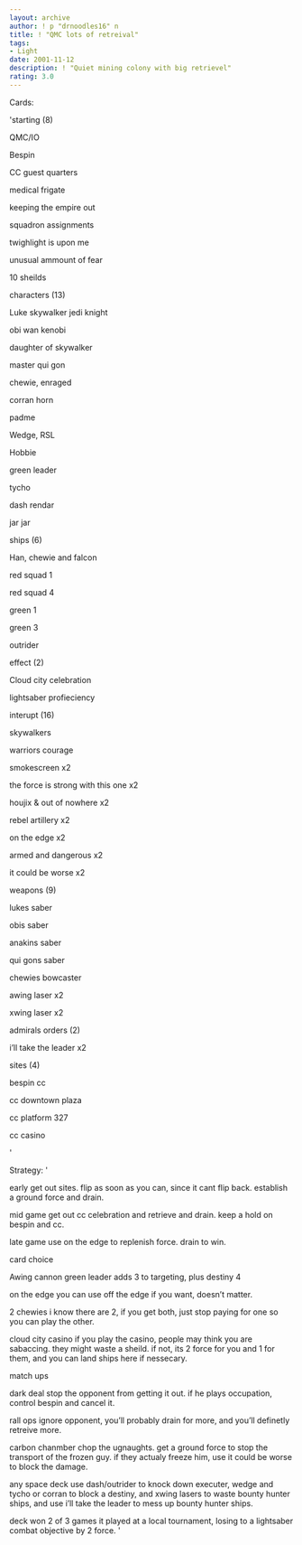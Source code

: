 ```yaml
---
layout: archive
author: ! p "drnoodles16" n
title: ! "QMC lots of retreival"
tags:
- Light
date: 2001-11-12
description: ! "Quiet mining colony with big retrievel"
rating: 3.0
---
```

Cards: 

'starting (8)

QMC/IO

Bespin

CC guest quarters

medical frigate

keeping the empire out

squadron assignments

twighlight is upon me

unusual ammount of fear

10 sheilds


characters (13)

Luke skywalker jedi knight

obi wan kenobi

daughter of skywalker

master qui gon

chewie, enraged

corran horn

padme

Wedge, RSL

Hobbie

green leader

tycho

dash rendar

jar jar


ships (6)

Han, chewie and falcon

red squad 1 

red squad 4

green 1

green 3

outrider


effect (2)

Cloud city celebration

lightsaber profieciency


interupt (16)

skywalkers

warriors courage

smokescreen x2

the force is strong with this one x2

houjix & out of nowhere x2

rebel artillery x2

on the edge x2

armed and dangerous x2

it could be worse x2


weapons (9)

lukes saber

obis saber

anakins saber

qui gons saber

chewies bowcaster

awing laser x2

xwing laser x2


admirals orders (2)

i’ll take the leader x2


sites (4)

bespin cc

cc downtown plaza

cc platform 327

cc casino

'

Strategy: '

early get out sites. flip as soon as you can, since it cant flip back. establish a ground force and drain.


mid game get out cc celebration and retrieve and drain. keep a hold on bespin and cc.


late game use on the edge to replenish force. drain to win.


card choice  

Awing cannon green leader adds 3 to targeting, plus destiny 4


on the edge you can use off the edge if you want, doesn’t matter.


2 chewies i know there are 2, if you get both, just stop paying for one so you can play the other.


cloud city casino if you play the casino, people may think you are sabaccing.  they might waste a sheild. if not, its 2 force for you and 1 for them, and you can land ships here if nessecary.


match ups


dark deal stop the opponent from getting it out. if he plays occupation, control bespin and cancel it.


rall ops ignore opponent, you’ll probably drain for more, and you’ll definetly retreive more.


carbon chanmber chop the ugnaughts. get a ground force to stop the transport of the frozen guy. if they actualy freeze him, use it could be worse to block the damage.


any space deck use dash/outrider to knock down executer, wedge and tycho or corran to block a destiny, and xwing lasers to waste bounty hunter ships, and use i’ll take the leader to mess up bounty hunter ships.


deck won 2 of 3 games it played at a local tournament, losing to a lightsaber combat objective by 2 force. '